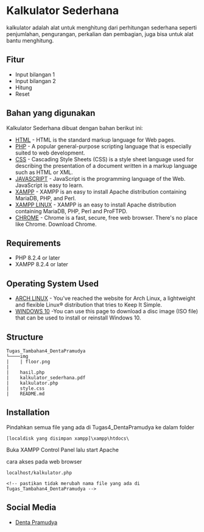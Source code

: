 # Kalkulator Sederhana

kalkulator adalah alat untuk menghitung dari perhitungan sederhana seperti penjumlahan, pengurangan, perkalian dan pembagian, juga bisa untuk alat bantu menghitung.

## Fitur
- Input bilangan 1
- Input bilangan 2
- Hitung
- Reset

## Bahan yang digunakan
Kalkulator Sederhana dibuat dengan bahan berikut ini:
* [HTML](https://www.w3schools.com/html/) - HTML is the standard markup language for Web pages.
* [PHP](https://www.php.net/) - A popular general-purpose scripting language that is especially suited to web development.
* [CSS](https://en.wikipedia.org/wiki/CSS) - Cascading Style Sheets (CSS) is a style sheet language used for describing the presentation of a document written in a markup language such as HTML or XML.
* [JAVASCRIPT](https://www.w3schools.com/js/) - JavaScript is the programming language of the Web. JavaScript is easy to learn.
* [XAMPP](https://www.apachefriends.org/download.html) - XAMPP is an easy to install Apache distribution containing MariaDB, PHP, and Perl.
* [XAMPP LINUX](https://wiki.archlinux.org/title/XAMPP) - XAMPP is an easy to install Apache distribution containing MariaDB, PHP, Perl and ProFTPD.
* [CHROME](https://www.google.com/chrome/) - Chrome is a fast, secure, free web browser. There's no place like Chrome. Download Chrome.

## Requirements

* PHP 8.2.4 or later
* XAMPP 8.2.4 or later

## Operating System Used
* [ARCH LINUX](https://archlinux.org/) - You've reached the website for Arch Linux, a lightweight and flexible Linux® distribution that tries to Keep It Simple.
* [WINDOWS 10](https://www.microsoft.com/software-download/windows10) -You can use this page to download a disc image (ISO file) that can be used to install or reinstall Windows 10.

## Structure

````
Tugas_Tambahan4_DentaPramudya
└────img
|    | floor.png
|    
|    hasil.php
|    kalkulator_sederhana.pdf
|    kalkulator.php
|    style.css
|    README.md
````

## Installation

Pindahkan semua file yang ada di Tugas4_DentaPramudya ke dalam folder

    [localdisk yang disimpan xampp]\xampp\htdocs\

Buka XAMPP Control Panel lalu start Apache

cara akses pada web browser

    localhost/kalkulator.php

    <!-- pastikan tidak merubah nama file yang ada di Tugas_Tambahan4_DentaPramudya -->

## Social Media
* [Denta Pramudya](https://youtube.com/@fraxzu)
